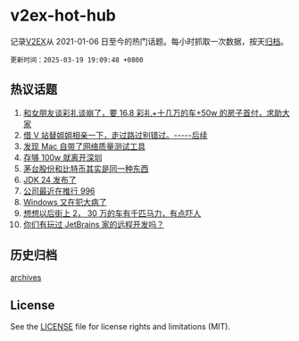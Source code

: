 # v2ex-hot-hub

 记录[V2EX](https://www.v2ex.com/)从 2021-01-06 日至今的热门话题。每小时抓取一次数据，按天[归档](archives)。

`更新时间：2025-03-19 19:09:48 +0800`

## 热议话题

1. [和女朋友谈彩礼谈崩了，要 16.8 彩礼+十几万的车+50w 的房子首付，求助大家](https://www.v2ex.com/t/1119540)
1. [借 V 站替姐姐相亲一下，走过路过别错过。-----后续](https://www.v2ex.com/t/1119447)
1. [发现 Mac 自带了网络质量测试工具](https://www.v2ex.com/t/1119561)
1. [存够 100w 就离开深圳](https://www.v2ex.com/t/1119500)
1. [茅台股份和比特币其实是同一种东西](https://www.v2ex.com/t/1119487)
1. [JDK 24 发布了](https://www.v2ex.com/t/1119493)
1. [公司最近在推行 996](https://www.v2ex.com/t/1119408)
1. [Windows 又在犯大病了](https://www.v2ex.com/t/1119420)
1. [想想以后街上 2， 30 万的车有千匹马力，有点吓人](https://www.v2ex.com/t/1119505)
1. [你们有玩过 JetBrains 家的远程开发吗？](https://www.v2ex.com/t/1119503)

## 历史归档

[archives](archives)

## License

See the [LICENSE](LICENSE) file for license rights and limitations (MIT).
